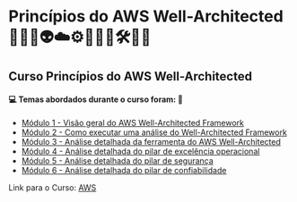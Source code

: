 # Princípios do AWS Well-Architected 🤖🤯🎲👽☁️⚙️🧑🏻‍💻🛠️📐📏
## Curso Princípios do AWS Well-Architected
#### 💻 Temas abordados durante o curso foram: 🚀
- [Módulo 1 - Visão geral do AWS Well-Architected Framework](https://github.com/romulovieira777/Principios_do_AWS_Well_Architected/tree/main/Modulo_1_Visao_Geral_do_AWS_Well_Architected_Framework)
- [Módulo 2 - Como executar uma análise do Well-Architected Framework](https://github.com/romulovieira777/Principios_do_AWS_Well_Architected/tree/main/Modulo_2_Como_Executar_uma_Analise_do_Well_Architected_Framework)
- [Módulo 3 - Análise detalhada da ferramenta do AWS Well-Architected](https://github.com/romulovieira777/Principios_do_AWS_Well_Architected/tree/main/Modulo_3_Analise_Detalhada_da_Ferramenta_do_AWS_Well_Architected)
- [Módulo 4 - Análise detalhada do pilar de excelência operacional](https://github.com/romulovieira777/Principios_do_AWS_Well_Architected/tree/main/Modulo_4_Analise_Detalhada_do_Pilar_de_Excelencia_Operacional)
- [Módulo 5 - Análise detalhada do pilar de segurança](https://github.com/romulovieira777/Principios_do_AWS_Well_Architected/tree/main/Modulo_5_Analise_Detalhada_do_Pilar_de_Seguranca)
- [Módulo 6 - Análise detalhada do pilar de confiabilidade]()

Link para o Curso: [AWS](https://explore.skillbuilder.aws/learn/course/external/view/elearning/17997/principios-do-aws-well-architected-portugues-aws-well-architected-foundations-portuguese)
